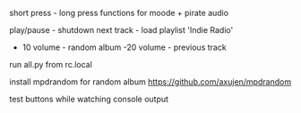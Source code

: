 short press -  long press functions for moode + pirate audio

play/pause - shutdown
next track - load playlist 'Indie Radio'
+ 10 volume - random album
-20 volume - previous track


run all.py from rc.local

install mpdrandom for random album
https://github.com/axujen/mpdrandom

test buttons while watching console output

